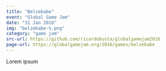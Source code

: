 ```yaml
---
title: "Belzebabe"
event: "Global Game Jam"
date: "31 Jan 2016"
img: "belzebabe-%.png"
category: "game jam"
src-url: https://github.com/ricardobusta/globalgamejam2016
page-url: https://globalgamejam.org/2016/games/belzebabe
---
```

Lorem ipsum